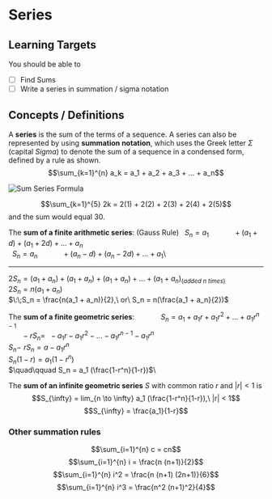 <script src='https://cdnjs.cloudflare.com/ajax/libs/mathjax/2.7.5/MathJax.js?config=TeX-MML-AM_CHTML' async></script>

# Series

## Learning Targets

You should be able to
- [ ] Find Sums
- [ ] Write a series in summation / sigma notation

## Concepts / Definitions

A **series** is the sum of the terms of a sequence. A series can also be represented by using **summation notation**, which uses the Greek letter $\Sigma$ (capital *Sigma*) to denote the sum of a sequence in a condensed form, defined by a rule as shown.
$$\sum_{k=1}^{n} a_k = a_1 + a_2 + a_3 + ... + a_n$$

![Sum Series Formula](assets/series_1.jpg)

$$\sum_{k=1}^{5} 2k = 2(1) + 2(2) + 2(3) + 2(4) + 2(5)$$
and the sum would equal 30.

The **sum of a finite arithmetic series**: (Gauss Rule)
$\:\;S_n = a_1 \quad\qquad + (a_1 + d) + (a_1 + 2d) + ... + a_n$\
$\:\;S_n = a_n \quad\qquad + (a_n - d) + (a_n - 2d) + ... + a_1$\
___
$2S_n = (a_1 + a_n) + (a_1 + a_n) + (a_1 + a_n) + ... + (a_1 + a_n) _{(added\ n\ times)}$\
$2S_n = n(a_1 + a_n)$\
$\:\;S_n = \frac{n(a_1 + a_n)}{2},\ or\ S_n = n(\frac{a_1 + a_n}{2})$

The **sum of a finite geometric series**:
$\quad\qquad S_n = a_1 + a_1 r + a_1 r^2 + ... + a_1 r^{n-1}$\
$\,\;\;\quad -r S_n =\ \ - a_1 r - a_1 r^2 - ... - a_1 r^{n-1} - a_1 r^n$\
$S_n - \!\; r S_n = a - a_1 r^n$\
$S_n (1-r) = a_1 (1-r^n)$\
$\quad\qquad S_n = a_1 (\frac{1-r^n}{1-r})$\

The **sum of an infinite geometric series** $S$ with common ratio $r$ and $|r| < 1$ is
$$S_{\infty} = lim_{n \to \infty} a_1 (\frac{1-r^n}{1-r}),\ |r| < 1$$
$$S_{\infty} = \frac{a_1}{1-r}$$

### Other summation rules

$$\sum_{i=1}^{n} c = cn$$
$$\sum_{i=1}^{n} i = \frac{n (n+1)}{2}$$
$$\sum_{i=1}^{n} i^2 = \frac{n (n+1) (2n+1)}{6}$$
$$\sum_{i=1}^{n} i^3 = \frac{n^2 (n+1)^2}{4}$$
